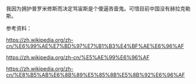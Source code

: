 我因为拥护普罗米修斯而决定骂宙斯是个傻逼吝啬鬼。可惜目前中国没有赫拉克勒斯。

参考资料：

https://zh.wikipedia.org/zh-cn/%E6%99%AE%E7%BD%97%E7%B1%B3%E4%BF%AE%E6%96%AF

https://zh.wikipedia.org/zh-cn/%E5%AE%99%E6%96%AF

https://zh.wikipedia.org/zh-cn/%E8%B5%AB%E6%8B%89%E5%85%8B%E5%8B%92%E6%96%AF

